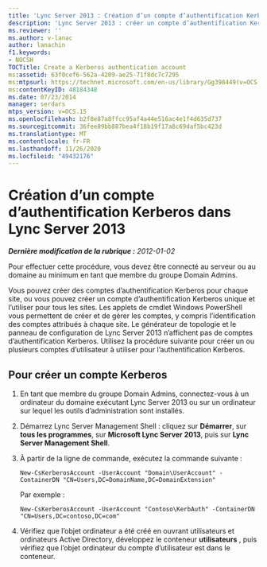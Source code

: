 ```yaml
---
title: 'Lync Server 2013 : Création d’un compte d’authentification Kerberos'
description: 'Lync Server 2013 : créer un compte d’authentification Kerberos.'
ms.reviewer: ''
ms.author: v-lanac
author: lanachin
f1.keywords:
- NOCSH
TOCTitle: Create a Kerberos authentication account
ms:assetid: 63f0cef6-562a-4209-ae25-71f8dc7c7295
ms:mtpsurl: https://technet.microsoft.com/en-us/library/Gg398449(v=OCS.15)
ms:contentKeyID: 48184348
ms.date: 07/23/2014
manager: serdars
mtps_version: v=OCS.15
ms.openlocfilehash: b2f8e87a8ffcc95af4a44e516ac4e1f4d635d737
ms.sourcegitcommit: 36fee89bb887bea4f18b19f17a8c69daf5bc423d
ms.translationtype: MT
ms.contentlocale: fr-FR
ms.lasthandoff: 11/26/2020
ms.locfileid: "49432176"
---
```

# <a name="create-a-kerberos-authentication-account-in-lync-server-2013"></a>Création d’un compte d’authentification Kerberos dans Lync Server 2013

<div data-xmlns="http://www.w3.org/1999/xhtml">

<div class="topic" data-xmlns="http://www.w3.org/1999/xhtml" data-msxsl="urn:schemas-microsoft-com:xslt" data-cs="https://msdn.microsoft.com/">

<div data-asp="https://msdn2.microsoft.com/asp">



</div>

<div id="mainSection">

<div id="mainBody">

<span> </span>

_**Dernière modification de la rubrique :** 2012-01-02_

Pour effectuer cette procédure, vous devez être connecté au serveur ou au domaine au minimum en tant que membre du groupe Domain Admins.

Vous pouvez créer des comptes d’authentification Kerberos pour chaque site, ou vous pouvez créer un compte d’authentification Kerberos unique et l’utiliser pour tous les sites. Les applets de cmdlet Windows PowerShell vous permettent de créer et de gérer les comptes, y compris l’identification des comptes attribués à chaque site. Le générateur de topologie et le panneau de configuration de Lync Server 2013 n’affichent pas de comptes d’authentification Kerberos. Utilisez la procédure suivante pour créer un ou plusieurs comptes d’utilisateur à utiliser pour l’authentification Kerberos.

<div>

## <a name="to-create-a-kerberos-account"></a>Pour créer un compte Kerberos

1.  En tant que membre du groupe Domain Admins, connectez-vous à un ordinateur du domaine exécutant Lync Server 2013 ou sur un ordinateur sur lequel les outils d’administration sont installés.

2.  Démarrez Lync Server Management Shell : cliquez sur **Démarrer**, sur **tous les programmes**, sur **Microsoft Lync Server 2013**, puis sur **Lync Server Management Shell**.

3.  À partir de la ligne de commande, exécutez la commande suivante :
    
        New-CsKerberosAccount -UserAccount "Domain\UserAccount" -ContainerDN "CN=Users,DC=DomainName,DC=DomainExtension"
    
    Par exemple :
    
        New-CsKerberosAccount -UserAccount "Contoso\KerbAuth" -ContainerDN "CN=Users,DC=contoso,DC=com"

4.  Vérifiez que l’objet ordinateur a été créé en ouvrant utilisateurs et ordinateurs Active Directory, développez le conteneur **utilisateurs** , puis vérifiez que l’objet ordinateur du compte d’utilisateur est dans le conteneur.

</div>

</div>

<span> </span>

</div>

</div>

</div>

